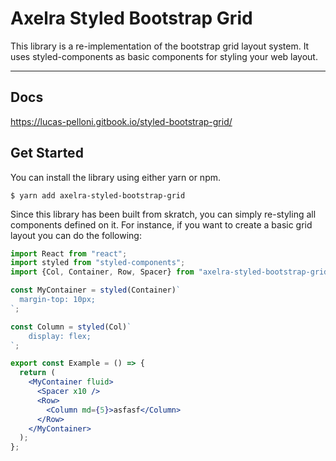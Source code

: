 # Axelra Styled Bootstrap Grid
This library is a re-implementation of the bootstrap grid layout system. It uses styled-components as basic components for styling your web layout.

--- 

## Docs
https://lucas-pelloni.gitbook.io/styled-bootstrap-grid/

## Get Started
You can install the library using either yarn or npm. 
```
$ yarn add axelra-styled-bootstrap-grid 
```

Since this library has been built from skratch, you can simply re-styling all components defined on it. For instance, if you want to create a basic grid layout you can do the following: 

```jsx
import React from "react"; 
import styled from "styled-components"; 
import {Col, Container, Row, Spacer} from "axelra-styled-bootstrap-grid";

const MyContainer = styled(Container)`
  margin-top: 10px;
`;

const Column = styled(Col)`
    display: flex; 
`;

export const Example = () => {
  return (
    <MyContainer fluid>
      <Spacer x10 />
      <Row>
        <Column md={5}>asfasf</Column>
      </Row>
    </MyContainer>
  );
};
```
